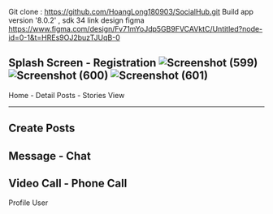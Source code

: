 Git clone : https://github.com/HoangLong180903/SocialHub.git
Build app version '8.0.2' , sdk 34
link design figma https://www.figma.com/design/Fv71mYoJdp5GB9FVCAVktC/Untitled?node-id=0-1&t=HREs9OJ2buzTJUqB-0

Splash Screen - Registration
![Screenshot (599)](https://github.com/HoangLong180903/SocialHub/assets/118257963/432c2c5b-650e-4b9f-b752-65bab5b99c3a)
![Screenshot (600)](https://github.com/HoangLong180903/SocialHub/assets/118257963/040ee3c2-2c00-45b3-8848-96a5b849c2c4)
![Screenshot (601)](https://github.com/HoangLong180903/SocialHub/assets/118257963/6e8528f4-ac27-4eda-b857-c95fa95a065a)
-------------------------------------------------------
Home - Detail Posts - Stories View

-------------------------------------------------------
Create Posts
-------------------------------------------------------
Message - Chat
-------------------------------------------------------
Video Call - Phone Call 
-------------------------------------------------------
Profile User







